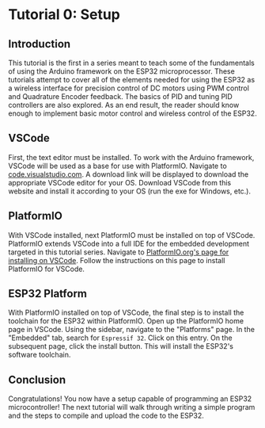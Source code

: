 # Tutorial 0: Setup

## Introduction
This tutorial is the first in a series meant to teach some of the fundamentals of using the Arduino framework on the ESP32 microprocessor. These tutorials attempt to cover all of the elements needed for using the ESP32 as a wireless interface for precision control of DC motors using PWM control and Quadrature Encoder feedback. The basics of PID and tuning PID controllers are also explored. As an end result, the reader should know enough to implement basic motor control and wireless control of the ESP32.

## VSCode
First, the text editor must be installed. To work with the Arduino framework, VSCode will be used as a base for use with PlatformIO. Navigate to [code.visualstudio.com](https://code.visualstudio.com/). A download link will be displayed to download the appropriate VSCode editor for your OS. Download VSCode from this website and install it according to your OS (run the exe for Windows, etc.).

## PlatformIO
With VSCode installed, next PlatformIO must be installed on top of VSCode. PlatformIO extends VSCode into a full IDE for the embedded development targeted in this tutorial series. Navigate to [PlatformIO.org's page for installing on VSCode](https://platformio.org/install/ide?install=vscode). Follow the instructions on this page to install PlatformIO for VSCode.

## ESP32 Platform
With PlatformIO installed on top of VSCode, the final step is to install the toolchain for the ESP32 within PlatformIO. Open up the PlatformIO home page in VSCode. Using the sidebar, navigate to the "Platforms" page. In the "Embedded" tab, search for `Espressif 32`. Click on this entry. On the subsequent page, click the install button. This will install the ESP32's software toolchain.

## Conclusion
Congratulations! You now have a setup capable of programming an ESP32 microcontroller! The next tutorial will walk through writing a simple program and the steps to compile and upload the code to the ESP32.